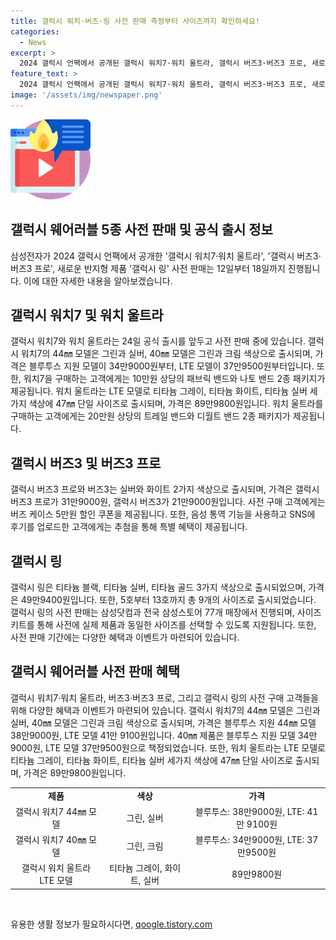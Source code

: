 ```yaml
---
title: 갤럭시 워치·버즈·링 사전 판매 측정부터 사이즈까지 확인하세요!
categories:
  - News
excerpt: >
  2024 갤럭시 언팩에서 공개된 갤럭시 워치7·워치 울트라, 갤럭시 버즈3·버즈3 프로, 새로운 반지형 제품 갤럭시 링 사전 판매가 12일부터 18일까지 이어진다. 삼성전자는 24일 국내 공식 출시를 앞두고 이들 제품에 대한 혜택을 제공한다. 또한, 사이즈 키트를 통해 갤럭시 링 구매를 우선할 수 있도록 하고, 갤럭시 워치7·워치 울트라 사전 구매 고객에게는 교체 가능한 밴드 패키지를 제공한다. 또한, 헬스 기능을 체험하고 후기를 공유한 고객에게는 다양한 경품을 증정한다. 요약하자면, 삼성의 새로운 웨어러블 제품은 다채로운 혜택과 이벤트를 통해 사전 판매를 이어가고, 높은 관심을 끌고 있다.
feature_text: >
  2024 갤럭시 언팩에서 공개된 갤럭시 워치7·워치 울트라, 갤럭시 버즈3·버즈3 프로, 새로운 반지형 제품 갤럭시 링 사전 판매가 12일부터 18일까지 이어진다. 삼성전자는 24일 국내 공식 출시를 앞두고 이들 제품에 대한 혜택을 제공한다. 또한, 사이즈 키트를 통해 갤럭시 링 구매를 우선할 수 있도록 하고, 갤럭시 워치7·워치 울트라 사전 구매 고객에게는 교체 가능한 밴드 패키지를 제공한다. 또한, 헬스 기능을 체험하고 후기를 공유한 고객에게는 다양한 경품을 증정한다. 요약하자면, 삼성의 새로운 웨어러블 제품은 다채로운 혜택과 이벤트를 통해 사전 판매를 이어가고, 높은 관심을 끌고 있다.
image: '/assets/img/newspaper.png'
---
```


<p><img src="/assets/img/news.png" alt="rentncar 속보" /></p>

<h2 data-ke-size="size26">갤럭시 웨어러블 5종 사전 판매 및 공식 출시 정보</h2>

<p data-ke-size="size16">삼성전자가 2024 갤럭시 언팩에서 공개한 '갤럭시 워치7·워치 울트라', '갤럭시 버즈3·버즈3 프로', 새로운 반지형 제품 '갤럭시 링' 사전 판매는 12일부터 18일까지 진행됩니다. 이에 대한 자세한 내용을 알아보겠습니다.</p>

<h2 data-ke-size="size26">갤럭시 워치7 및 워치 울트라</h2>

<p data-ke-size="size16">갤럭시 워치7와 워치 울트라는 24일 공식 출시를 앞두고 사전 판매 중에 있습니다. 갤럭시 워치7의 44㎜ 모델은 그린과 실버, 40㎜ 모델은 그린과 크림 색상으로 출시되며, 가격은 블루투스 지원 모델이 34만9000원부터, LTE 모델이 37만9500원부터입니다. 또한, 워치7을 구매하는 고객에게는 10만원 상당의 패브릭 밴드와 나토 밴드 2종 패키지가 제공됩니다. 워치 울트라는 LTE 모델로 티타늄 그레이, 티타늄 화이트, 티타늄 실버 세가지 색상에 47㎜ 단일 사이즈로 출시되며, 가격은 89만9800원입니다. 워치 울트라를 구매하는 고객에게는 20만원 상당의 트레일 밴드와 디월트 밴드 2종 패키지가 제공됩니다.</p>

<h2 data-ke-size="size26">갤럭시 버즈3 및 버즈3 프로</h2>

<p data-ke-size="size16">갤럭시 버즈3 프로와 버즈3는 실버와 화이트 2가지 색상으로 출시되며, 가격은 갤럭시 버즈3 프로가 31만9000원, 갤럭시 버즈3가 21만9000원입니다. 사전 구매 고객에게는 버즈 케이스 5만원 할인 쿠폰을 제공됩니다. 또한, 음성 통역 기능을 사용하고 SNS에 후기를 업로드한 고객에게는 추첨을 통해 특별 혜택이 제공됩니다.</p>

<h2 data-ke-size="size26">갤럭시 링</h2>

<p data-ke-size="size16">갤럭시 링은 티타늄 블랙, 티타늄 실버, 티타늄 골드 3가지 색상으로 출시되었으며, 가격은 49만9400원입니다. 또한, 5호부터 13호까지 총 9개의 사이즈로 출시되었습니다. 갤럭시 링의 사전 판매는 삼성닷컴과 전국 삼성스토어 77개 매장에서 진행되며, 사이즈 키트를 통해 사전에 실제 제품과 동일한 사이즈를 선택할 수 있도록 지원됩니다. 또한, 사전 판매 기간에는 다양한 혜택과 이벤트가 마련되어 있습니다.</p>

<h2 data-ke-size="size26">갤럭시 웨어러블 사전 판매 혜택</h2>

<p data-ke-size="size16">갤럭시 워치7·워치 울트라, 버즈3·버즈3 프로, 그리고 갤럭시 링의 사전 구매 고객들을 위해 다양한 혜택과 이벤트가 마련되어 있습니다. 갤럭시 워치7의 44㎜ 모델은 그린과 실버, 40㎜ 모델은 그린과 크림 색상으로 출시되며, 가격은 블루투스 지원 44㎜ 모델 38만9000원, LTE 모델 41만 9100원입니다. 40㎜ 제품은 블루투스 지원 모델 34만9000원, LTE 모델 37만9500원으로 책정되었습니다. 또한, 워치 울트라는 LTE 모델로 티타늄 그레이, 티타늄 화이트, 티타늄 실버 세가지 색상에 47㎜ 단일 사이즈로 출시되며, 가격은 89만9800원입니다.</p>

<table>
    <tbody>
        <tr>
            <td style="text-align: center; height: 17px;"><b>제품</b></td>
            <td style="text-align: center; height: 17px;"><b>색상</b></td>
            <td style="text-align: center; height: 17px;"><b>가격</b></td>
        </tr>
        <tr>
            <td style="text-align: center; height: 17px;">갤럭시 워치7 44㎜ 모델</td>
            <td style="text-align: center; height: 17px;">그린, 실버</td>
            <td style="text-align: center; height: 17px;">블루투스: 38만9000원, LTE: 41만 9100원</td>
        </tr>
        <tr>
            <td style="text-align: center; height: 17px;">갤럭시 워치7 40㎜ 모델</td>
            <td style="text-align: center; height: 17px;">그린, 크림</td>
            <td style="text-align: center; height: 17px;">블루투스: 34만9000원, LTE: 37만9500원</td>
        </tr>
        <tr>
            <td style="text-align: center; height: 17px;">갤럭시 워치 울트라 LTE 모델</td>
            <td style="text-align: center; height: 17px;">티타늄 그레이, 화이트, 실버</td>
            <td style="text-align: center; height: 17px;">89만9800원</td>
        </tr>
    </tbody>
</table>

<p data-ke-size="size16">&nbsp;</p>
유용한 생활 정보가 필요하시다면, <a href="https://qoogle.tistory.com" rel="dofollow">qoogle.tistory.com</a>


